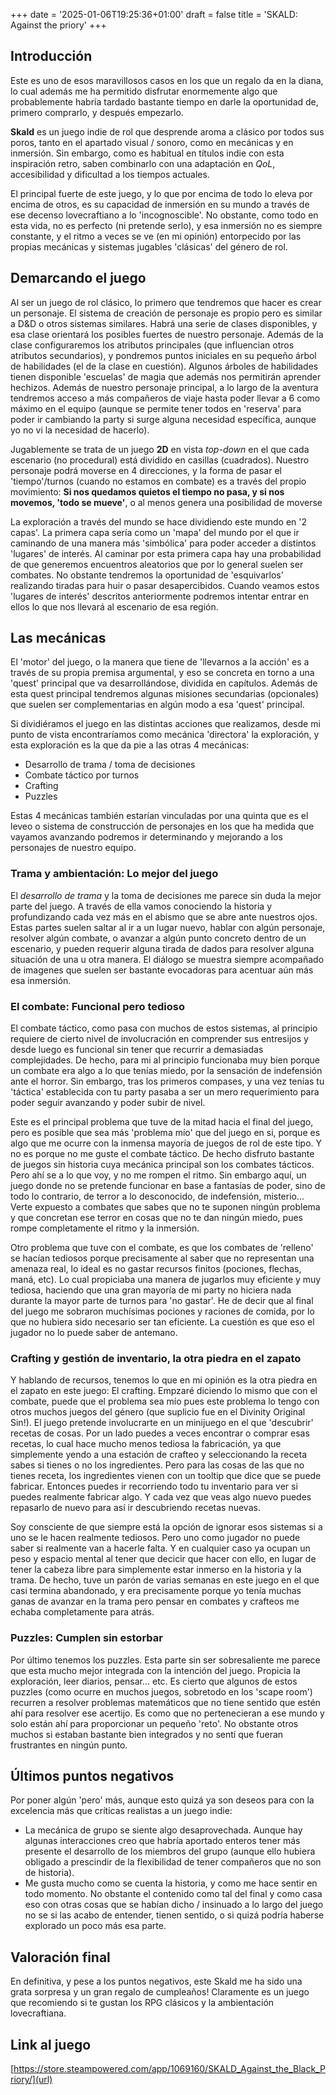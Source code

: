 +++
date = '2025-01-06T19:25:36+01:00'
draft = false
title = 'SKALD: Against the priory'
+++
## Introducción

Este es uno de esos maravillosos casos en los que un regalo da en la diana, lo cual además me ha permitido disfrutar enormemente algo que probablemente habría tardado bastante tiempo en darle la oportunidad de, primero comprarlo, y después empezarlo.

**Skald** es un juego indie de rol que desprende aroma a clásico por todos sus poros, tanto en el apartado visual / sonoro, como en mecánicas y en inmersión. Sin embargo, como es habitual en títulos indie con esta inspiración retro, saben combinarlo con una adaptación en *QoL*, accesibilidad y dificultad a los tiempos actuales.

El principal fuerte de este juego, y lo que por encima de todo lo eleva por encima de otros, es su capacidad de inmersión en su mundo a través de ese decenso lovecraftiano a lo 'incognoscible'. No obstante, como todo en esta vida, no es perfecto (ni pretende serlo), y esa inmersión no es siempre constante, y el ritmo a veces se ve (en mi opinión) entorpecido por las propias mecánicas y sistemas jugables 'clásicas' del género de rol.

## Demarcando el juego

Al ser un juego de rol clásico, lo primero que tendremos que hacer es crear un personaje. El sistema de creación de personaje es propio pero es similar a D&D o otros sistemas similares. Habrá una serie de clases disponibles, y esa clase orientará los posibles fuertes de nuestro personaje. Además de la clase configuraremos los atributos principales (que influencian otros atributos secundarios), y pondremos puntos iniciales en su pequeño árbol de habilidades (el de la clase en cuestión). Algunos árboles de habilidades tienen disponible 'escuelas' de magia que además nos permitirán aprender hechizos. Además de nuestro personaje principal, a lo largo de la aventura tendremos acceso a más compañeros de viaje hasta poder llevar a 6 como máximo en el equipo (aunque se permite tener todos en 'reserva' para poder ir cambiando la party si surge alguna necesidad específica, aunque yo no vi la necesidad de hacerlo).

Jugablemente se trata de un juego **2D** en vista *top-down* en el que cada escenario (no procedural) está dividido en casillas (cuadrados). Nuestro personaje podrá moverse en 4 direcciones, y la forma de pasar el 'tiempo'/turnos (cuando no estamos en combate) es a través del propio movimiento: **Si nos quedamos quietos el tiempo no pasa, y si nos movemos, 'todo se mueve'**, o al menos genera una posibilidad de moverse

La exploración a través del mundo se hace dividiendo este mundo en '2 capas'. La primera capa sería como un 'mapa' del mundo por el que ir caminando de una manera más 'simbólica' para poder acceder a distintos 'lugares' de interés. Al caminar por esta primera capa hay una probabilidad de que generemos encuentros aleatorios que por lo general suelen ser combates. No obstante tendremos la oportunidad de 'esquivarlos' realizando tiradas para huir o pasar desapercibidos. Cuando veamos estos 'lugares de interés' descritos anteriormente podremos intentar entrar en ellos lo que nos llevará al escenario de esa región.

## Las mecánicas

El 'motor' del juego, o la manera que tiene de 'llevarnos a la acción' es a través de su propia premisa argumental, y eso se concreta en torno a una 'quest' principal que va desarrollándose, dividida en capítulos. Además de esta quest principal tendremos algunas misiones secundarias (opcionales) que suelen ser complementarias en algún modo a esa 'quest' principal.

Si dividiéramos el juego en las distintas acciones que realizamos, desde mi punto de vista encontraríamos como mecánica 'directora' la exploración, y esta exploración es la que da pie a las otras 4 mecánicas:
- Desarrollo de trama / toma de decisiones
- Combate táctico por turnos
- Crafting
- Puzzles

Estas 4 mecánicas también estarían vinculadas por una quinta que es el leveo o sistema de construcción de personajes en los que ha medida que vayamos avanzando podremos ir determinando y mejorando a los personajes de nuestro equipo.

### Trama y ambientación: Lo mejor del juego

El *desarrollo de trama* y la toma de decisiones me parece sin duda la mejor parte del juego. A través de ella vamos conociendo la historia y profundizando cada vez más en el abismo que se abre ante nuestros ojos. Estas partes suelen saltar al ir a un lugar nuevo, hablar con algún personaje, resolver algún combate, o avanzar a algún punto concreto dentro de un escenario, y pueden requerir alguna tirada de dados para resolver alguna situación de una u otra manera. El diálogo se muestra siempre acompañado de imagenes que suelen ser bastante evocadoras para acentuar aún más esa inmersión.

### El combate: Funcional pero tedioso

El combate táctico, como pasa con muchos de estos sistemas, al principio requiere de cierto nivel de involucración en comprender sus entresijos y desde luego es funcional sin tener que recurrir a demasiadas complejidades. De hecho, para mi al principio funcionaba muy bien porque un combate era algo a lo que tenías miedo, por la sensación de indefensión ante el horror. Sin embargo, tras los primeros compases, y una vez tenías tu 'táctica' establecida con tu party pasaba a ser un mero requerimiento para poder seguir avanzando y poder subir de nivel. 

Este es el principal problema que tuve de la mitad hacia el final del juego, pero es posible que sea más 'problema mío' que del juego en si, porque es algo que me ocurre con la inmensa mayoría de juegos de rol de este tipo. Y no es porque no me guste el combate táctico. De hecho disfruto bastante de juegos sin historia cuya mecánica principal son los combates tácticos. Pero ahí se a lo que voy, y no me rompen el ritmo. Sin embargo aquí, un juego donde no se pretende funcionar en base a fantasías de poder, sino de todo lo contrario, de terror a lo desconocido, de indefensión, misterio... Verte expuesto a combates que sabes que no te suponen ningún problema y que concretan ese terror en cosas que no te dan ningún miedo, pues rompe completamente el ritmo y la inmersión.

Otro problema que tuve con el combate, es que los combates de 'relleno' se hacían tediosos porque precisamente al saber que no representan una amenaza real, lo ideal es no gastar recursos finitos (pociones, flechas, maná, etc). Lo cual propiciaba una manera de jugarlos muy eficiente y muy tediosa, haciendo que una gran mayoría de mi party no hiciera nada durante la mayor parte de turnos para 'no gastar'. He de decir que al final del juego me sobraron muchísimas pociones y raciones de comida, por lo que no hubiera sido necesario ser tan eficiente. La cuestión es que eso el jugador no lo puede saber de antemano.

### Crafting y gestión de inventario, la otra piedra en el zapato

Y hablando de recursos, tenemos lo que en mi opinión es la otra piedra en el zapato en este juego: El crafting. Empzaré diciendo lo mismo que con el combate, puede que el problema sea mío pues este problema lo tengo con otros muchos juegos del género (que suplicio fue en el Divinity Original Sin!). El juego pretende involucrarte en un minijuego en el que 'descubrir' recetas de cosas. Por un lado puedes a veces encontrar o comprar esas recetas, lo cual hace mucho menos tediosa la fabricación, ya que simplemente yendo a una estación de crafteo y seleccionando la receta sabes si tienes o no los ingredientes. Pero para las cosas de las que no tienes receta, los ingredientes vienen con un tooltip que dice que se puede fabricar. Entonces puedes ir recorriendo todo tu inventario para ver si puedes realmente fabricar algo. Y cada vez que veas algo nuevo puedes repasarlo de nuevo para así ir descubriendo recetas nuevas.

Soy consciente de que siempre está la opción de ignorar esos sistemas si a uno se le hacen realmente tediosos. Pero uno como jugador no puede saber si realmente van a hacerle falta. Y en cualquier caso ya ocupan un peso y espacio mental al tener que decicir que hacer con ello, en lugar de tener la cabeza libre para simplemente estar inmerso en la historia y la trama. De hecho, tuve un parón de varias semanas en este juego en el que casi termina abandonado, y era precisamente porque yo tenía muchas ganas de avanzar en la trama pero pensar en combates y crafteos me echaba completamente para atrás.

### Puzzles: Cumplen sin estorbar

Por último tenemos los puzzles. Esta parte sin ser sobresaliente me parece que esta mucho mejor integrada con la intención del juego. Propicia la exploración, leer diarios, pensar... etc. Es cierto que algunos de estos puzzles (como ocurre en muchos juegos, sobretodo en los 'scape room') recurren a resolver problemas matemáticos que no tiene sentido que estén ahí para resolver ese acertijo. Es como que no pertenecieran a ese mundo y solo están ahí para proporcionar un pequeño 'reto'. No obstante otros muchos si estaban bastante bien integrados y no sentí que fueran frustrantes en ningún punto.

## Últimos puntos negativos

Por poner algún 'pero' más, aunque esto quizá ya son deseos para con la excelencia más que críticas realistas a un juego indie: 

- La mecánica de grupo se siente algo desaprovechada. Aunque hay algunas interacciones creo que habría aportado enteros tener más presente el desarrollo de los miembros del grupo (aunque ello hubiera obligado a prescindir de la flexibilidad de tener compañeros que no son de historia).
- Me gusta mucho como se cuenta la historia, y como me hace sentir en todo momento. No obstante el contenido como tal del final y como casa eso con otras cosas que se habían dicho / insinuado a lo largo del juego no se si las acabo de entender, tienen sentido, o si quizá podría haberse explorado un poco más esa parte.

## Valoración final
En definitiva, y pese a los puntos negativos, este Skald me ha sido una grata sorpresa y un gran regalo de cumpleaños! Claramente es un juego que recomiendo si te gustan los RPG clásicos y la ambientación lovecraftiana.

## Link al juego
[https://store.steampowered.com/app/1069160/SKALD_Against_the_Black_Priory/](url)